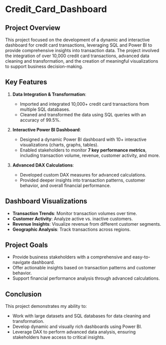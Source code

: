 # Credit_Card_Dashboard

## Project Overview
This project focused on the development of a dynamic and interactive dashboard for credit card transactions, leveraging SQL and Power BI to provide comprehensive insights into transaction data. The project involved the integration of over 10,000 credit card transactions, advanced data cleaning and transformation, and the creation of meaningful visualizations to support business decision-making.

## Key Features
1. **Data Integration & Transformation**:
   - Imported and integrated 10,000+ credit card transactions from multiple SQL databases.
   - Cleaned and transformed the data using SQL queries with an accuracy of 99.5%.
   
2. **Interactive Power BI Dashboard**:
   - Designed a dynamic Power BI dashboard with 10+ interactive visualizations (charts, graphs, tables).
   - Enabled stakeholders to monitor **7 key performance metrics**, including transaction volume, revenue, customer activity, and more.

3. **Advanced DAX Calculations**:
   - Developed custom DAX measures for advanced calculations.
   - Provided deeper insights into transaction patterns, customer behavior, and overall financial performance.

## Dashboard Visualizations
- **Transaction Trends**: Monitor transaction volumes over time.
- **Customer Activity**: Analyze active vs. inactive customers.
- **Revenue Insights**: Visualize revenue from different customer segments.
- **Geographic Analysis**: Track transactions across regions.

## Project Goals
- Provide business stakeholders with a comprehensive and easy-to-navigate dashboard.
- Offer actionable insights based on transaction patterns and customer behavior.
- Support financial performance analysis through advanced calculations.

## Conclusion
This project demonstrates my ability to:
- Work with large datasets and SQL databases for data cleaning and transformation.
- Develop dynamic and visually rich dashboards using Power BI.
- Leverage DAX to perform advanced data analysis, ensuring stakeholders have access to critical insights.
